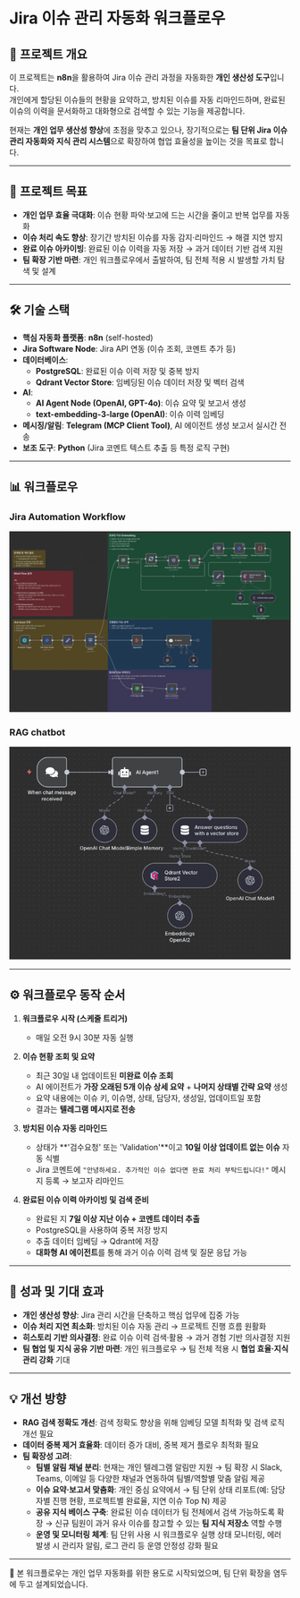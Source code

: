 # Jira 이슈 관리 자동화 워크플로우

## 🌟 프로젝트 개요

이 프로젝트는 **n8n**을 활용하여 Jira 이슈 관리 과정을 자동화한 **개인 생산성 도구**입니다.  
개인에게 할당된 이슈들의 현황을 요약하고, 방치된 이슈를 자동 리마인드하며, 완료된 이슈의 이력을 문서화하고 대화형으로 검색할 수 있는 기능을 제공합니다.  

현재는 **개인 업무 생산성 향상**에 초점을 맞추고 있으나, 장기적으로는 **팀 단위 Jira 이슈 관리 자동화와 지식 관리 시스템**으로 확장하여 협업 효율성을 높이는 것을 목표로 합니다.

---

## 🎯 프로젝트 목표

- **개인 업무 효율 극대화**: 이슈 현황 파악·보고에 드는 시간을 줄이고 반복 업무를 자동화  
- **이슈 처리 속도 향상**: 장기간 방치된 이슈를 자동 감지·리마인드 → 해결 지연 방지  
- **완료 이슈 아카이빙**: 완료된 이슈 이력을 자동 저장 → 과거 데이터 기반 검색 지원  
- **팀 확장 기반 마련**: 개인 워크플로우에서 출발하여, 팀 전체 적용 시 발생할 가치 탐색 및 설계

---

## 🛠️ 기술 스택

- **핵심 자동화 플랫폼**: **n8n** (self-hosted)  
- **Jira Software Node**: Jira API 연동 (이슈 조회, 코멘트 추가 등)  
- **데이터베이스**:
  - **PostgreSQL**: 완료된 이슈 이력 저장 및 중복 방지  
  - **Qdrant Vector Store**: 임베딩된 이슈 데이터 저장 및 벡터 검색  
- **AI**:
  - **AI Agent Node (OpenAI, GPT-4o)**: 이슈 요약 및 보고서 생성  
  - **text-embedding-3-large (OpenAI)**: 이슈 이력 임베딩  
- **메시징/알림**: **Telegram (MCP Client Tool)**, AI 에이전트 생성 보고서 실시간 전송  
- **보조 도구**: **Python** (Jira 코멘트 텍스트 추출 등 특정 로직 구현)  

---

## 📊 워크플로우
### Jira Automation Workflow
![img](https://github.com/gyunih0/n8n_workflows/blob/main/Jira%20Automation%20Management%20Workflow/workflow%20Image.png?raw=true)

### RAG chatbot
![img](https://github.com/gyunih0/n8n_workflows/blob/main/Jira%20Automation%20Management%20Workflow/RAG%20chatbot%20Image.png?raw=true)


---

## ⚙️ 워크플로우 동작 순서

1. **워크플로우 시작 (스케줄 트리거)**  
   - 매일 오전 9시 30분 자동 실행  

2. **이슈 현황 조회 및 요약**  
   - 최근 30일 내 업데이트된 **미완료 이슈 조회**  
   - AI 에이전트가 **가장 오래된 5개 이슈 상세 요약** + **나머지 상태별 간략 요약** 생성  
   - 요약 내용에는 이슈 키, 이슈명, 상태, 담당자, 생성일, 업데이트일 포함  
   - 결과는 **텔레그램 메시지로 전송**  

3. **방치된 이슈 자동 리마인드**  
   - 상태가 **'검수요청' 또는 'Validation'**이고 **10일 이상 업데이트 없는 이슈** 자동 식별  
   - Jira 코멘트에 `"안녕하세요. 추가적인 이슈 없다면 완료 처리 부탁드립니다!"` 메시지 등록 → 보고자 리마인드  

4. **완료된 이슈 이력 아카이빙 및 검색 준비**  
   - 완료된 지 **7일 이상 지난 이슈 + 코멘트 데이터 추출**  
   - PostgreSQL을 사용하여 중복 저장 방지 
   - 추출 데이터 임베딩 → Qdrant에 저장
   - **대화형 AI 에이전트**를 통해 과거 이슈 이력 검색 및 질문 응답 가능  

---

## 🚀 성과 및 기대 효과

- **개인 생산성 향상**: Jira 관리 시간을 단축하고 핵심 업무에 집중 가능  
- **이슈 처리 지연 최소화**: 방치된 이슈 자동 관리 → 프로젝트 진행 흐름 원활화
- **히스토리 기반 의사결정**: 완료 이슈 이력 검색·활용 → 과거 경험 기반 의사결정 지원
- **팀 협업 및 지식 공유 기반 마련**: 개인 워크플로우 → 팀 전체 적용 시 **협업 효율·지식 관리 강화** 기대

---

## 💡 개선 방향

- **RAG 검색 정확도 개선**: 검색 정확도 향상을 위해 임베딩 모델 최적화 및 검색 로직 개선 필요
- **데이터 중복 제거 효율화**: 데이터 증가 대비, 중복 제거 플로우 최적화 필요
- **팀 확장성 고려**:
  - **팀별 알림 채널 분리**: 현재는 개인 텔레그램 알림만 지원 → 팀 확장 시 Slack, Teams, 이메일 등 다양한 채널과 연동하여 팀별/역할별 맞춤 알림 제공
  - **이슈 요약·보고서 맞춤화**: 개인 중심 요약에서 → 팀 단위 상태 리포트(예: 담당자별 진행 현황, 프로젝트별 완료율, 지연 이슈 Top N) 제공
  - **공유 지식 베이스 구축**: 완료된 이슈 데이터가 팀 전체에서 검색 가능하도록 확장 → 신규 팀원이 과거 유사 이슈를 참고할 수 있는 **팀 지식 저장소** 역할 수행
  - **운영 및 모니터링 체계**: 팀 단위 사용 시 워크플로우 실행 상태 모니터링, 에러 발생 시 관리자 알림, 로그 관리 등 운영 안정성 강화 필요

---

📌 본 워크플로우는 개인 업무 자동화를 위한 용도로 시작되었으며, 팀 단위 확장을 염두에 두고 설계되었습니다.
